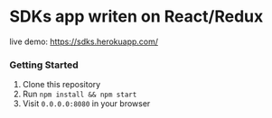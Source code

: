 # SDKs app writen on React/Redux

live demo: https://sdks.herokuapp.com/

### Getting Started
1. Clone this repository
2. Run `npm install && npm start`
3. Visit `0.0.0.0:8080` in your browser
